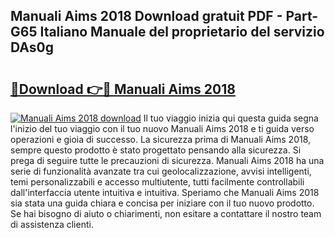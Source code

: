 ## Manuali Aims 2018 Download gratuit PDF - Part-G65 Italiano Manuale del proprietario del servizio DAs0g

# <h2><a href="http://df93r6p.blite.top/?on=Manuali+Aims+2018">🔗Download 👉🔴 Manuali Aims 2018</a></h2>

[![Manuali Aims 2018 download](https://i.imgur.com/lujVjoI.png)](http://df93r6p.blite.top/?on=Manuali+Aims+2018)
Il tuo viaggio inizia qui questa guida segna l'inizio del tuo viaggio con il tuo nuovo Manuali Aims 2018 e ti guida verso operazioni e gioia di successo. La sicurezza prima di Manuali Aims 2018, sempre questo prodotto è stato progettato pensando alla sicurezza. Si prega di seguire tutte le precauzioni di sicurezza. Manuali Aims 2018 ha una serie di funzionalità avanzate tra cui geolocalizzazione, avvisi intelligenti, temi personalizzabili e accesso multiutente, tutti facilmente controllabili dall'interfaccia utente intuitiva e intuitiva. Speriamo che Manuali Aims 2018 sia stata una guida chiara e concisa per iniziare con il tuo nuovo prodotto. Se hai bisogno di aiuto o chiarimenti, non esitare a contattare il nostro team di assistenza clienti.
